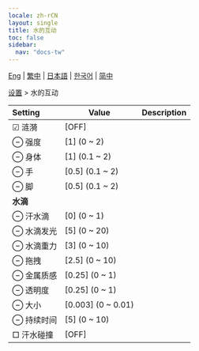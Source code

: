 ```yaml
---
locale: zh-rCN
layout: single
title: 水的互动
toc: false
sidebar:
  nav: "docs-tw"
---
```

[Eng](/dancexr/menu/2025.4/actor/water_interaction) | [繁中](/tw/dancexr/menu/2025.4/actor/water_interaction) | [日本語](/jp/dancexr/menu/2025.4/actor/water_interaction) | [한국어](/kr/dancexr/menu/2025.4/actor/water_interaction) | [简中](/zh/dancexr/menu/2025.4/actor/water_interaction)

[设置](../menu#设置) > 水的互动



| Setting | Value | Description |
| :--- | --- | :--- |
|<nobr> ☑ 涟漪</nobr>| [OFF] | 
|<nobr> ⊖ 强度</nobr>| [1] (0 ~ 2) | 
|<nobr> ⊖ 身体</nobr>| [1] (0.1 ~ 2) | 
|<nobr> ⊖ 手</nobr>| [0.5] (0.1 ~ 2) | 
|<nobr> ⊖ 脚</nobr>| [0.5] (0.1 ~ 2) | 
|<nobr> **水滴**</nobr>|| 
|<nobr> ⊖ 汗水滴</nobr>| [0] (0 ~ 1) | 
|<nobr> ⊖ 水滴发光</nobr>| [5] (0 ~ 20) | 
|<nobr> ⊖ 水滴重力</nobr>| [3] (0 ~ 10) | 
|<nobr> ⊖ 拖拽</nobr>| [2.5] (0 ~ 10) | 
|<nobr> ⊖ 金属质感</nobr>| [0.25] (0 ~ 1) | 
|<nobr> ⊖ 透明度</nobr>| [0.25] (0 ~ 1) | 
|<nobr> ⊖ 大小</nobr>| [0.003] (0 ~ 0.01) | 
|<nobr> ⊖ 持续时间</nobr>| [5] (0 ~ 10) | 
|<nobr> □ 汗水碰撞</nobr>| [OFF] | 
